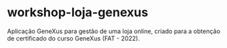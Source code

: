 # workshop-loja-genexus
Aplicação GeneXus para gestão de uma loja online, criado para a obtenção de certificado do curso GeneXus (FAT - 2022).
